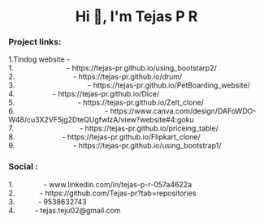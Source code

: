 <h1 align="center">Hi 👋, I'm Tejas P R</h1>

<h3 align="left">Project links:</h3>
1.<span ">Tindog website</span> - <a href="https://tejas-pr.github.io/using_bootstarp2/"></a> <br>
1.<span style="text-decoration: none; color: white;">Tindog website</span> - https://tejas-pr.github.io/using_bootstarp2/ <br>
2.<span style="text-decoration: none; color: white;">Drum kit website</span> - https://tejas-pr.github.io/drum/ <br>
3.<span style="text-decoration: none; color: white;">Pet Boarding website </span> - https://tejas-pr.github.io/PetBoarding_website/ <br>
4.<span style="text-decoration: none; color: white;">Dice game</span> - https://tejas-pr.github.io/Dice/ <br>
5.<span style="text-decoration: none; color: white;">Zelt clone website</span> - https://tejas-pr.github.io/Zelt_clone/ <br>
6.<span style="text-decoration: none; color: white;">Hotel website using canva</span> - https://www.canva.com/design/DAFoWDO-W48/cu3X2VF5jg2DteQUgfwlzA/view?website#4:goku <br>
7.<span style="text-decoration: none; color: white;">FlexBox price table</span> - https://tejas-pr.github.io/priceing_table/ <br>
8.<span style="text-decoration: none; color: white;">Flipkart clone</span> - https://tejas-pr.github.io/Flipkart_clone/ <br>
9.<span style="text-decoration: none; color: white;">Telecom website </span> - https://tejas-pr.github.io/using_bootstrap1/ <br>

<h3 align="left">Social :</h3>
1.<span style="text-decoration: none; color: white;">Linkedin</span> - www.linkedin.com/in/tejas-p-r-057a4622a <br>
2.<span style="text-decoration: none; color: white;">GitHub</span> - https://github.com/Tejas-pr?tab=repositories <br>
3.<span style="text-decoration: none; color: white;">Phone</span> - 9538632743 <br>
4.<span style="text-decoration: none; color: white;">Email</span> - tejas.teju02@gmail.com <br>
